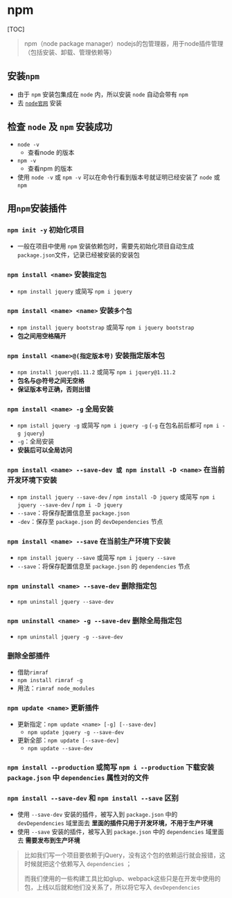 # npm

[TOC]

> npm（node package manager）nodejs的包管理器，用于node插件管理（包括安装、卸载、管理依赖等）

## 安装`npm`

- 由于 `npm` 安装包集成在 `node` 内，所以安装 `node` 自动会带有 `npm`
- 去 [`node官网`](https://nodejs.org/zh-cn/) 安装

## 检查 `node` 及 `npm` 安装成功

- `node -v`
  - 查看node 的版本
- `npm -v`
  - 查看npm 的版本
- 使用 `node -v` 或 `npm -v` 可以在命令行看到版本号就证明已经安装了 `node` 或 `npm`

## 用`npm`安装插件

### `npm init -y` 初始化项目

- 一般在项目中使用 `npm` 安装依赖包时，需要先初始化项目自动生成`package.json`文件，记录已经被安装的安装包

### `npm install <name>` 安装`指定包`

- `npm install jquery` 或简写 `npm i jquery`

### `npm install <name> <name>` 安装`多个包`

- `npm install jquery bootstrap` 或简写 `npm i jquery bootstrap`
- **包之间用空格隔开**

### `npm install <name>@(指定版本号)` 安装指定版本包

- `npm install jquery@1.11.2` 或简写 `npm i jquery@1.11.2`
- **包名与@符号之间无空格**
- **保证版本号正确，否则出错**

### `npm install <name> -g` 全局安装

- `npm istall jquery -g` 或简写 `npm i jquery -g` (`-g` 在包名前后都可 `npm i -g jquery`)
- `-g`：全局安装
- **安装后可以全局访问**

### `npm install <name> --save-dev 或 npm install -D <name>` 在当前开发环境下安装

- `npm install jquery --save-dev` / `npm install -D jquery` 或简写 `npm i jquery --save-dev` / `npm i -D jquery`
- `--save`：将保存配置信息至 `package.json`
- `-dev`：保存至 `package.json` 的 `devDependencies` 节点

### `npm install <name> --save` 在当前生产环境下安装

- `npm install jquery --save` 或简写 `npm i jquery --save`
- `--save`：将保存配置信息至 `package.json` 的 `dependencies` 节点

### `npm uninstall <name> --save-dev` 删除指定包

- `npm uninstall jquery --save-dev`

### `npm uninstall <name> -g --save-dev` 删除全局指定包

- `npm uninstall jquery -g --save-dev`

### 删除全部插件

- 借助`rimraf`
- `npm install rimraf -g`
- 用法：`rimraf node_modules`

### `npm update <name>` 更新插件

- 更新指定：`npm update <name> [-g] [--save-dev]`
  - `npm update jquery -g --save-dev`
- 更新全部：`npm update [--save-dev]`
  - `npm update --save-dev`

### `npm install --production` 或简写 `npm i --production` 下载安装`package.json` 中 `dependencies` 属性对的文件

### `npm install --save-dev` 和 `npm install --save` 区别

- 使用 `--save-dev` 安装的插件，被写入到 `package.json` 中的 `devDependencies` 域里面去 **里面的插件只用于开发环境，不用于生产环境**
- 使用 `--save` 安装的插件，被写入到 `package.json` 中的 `dependencies` 域里面去 **需要发布到生产环境**
> 比如我们写一个项目要依赖于jQuery，没有这个包的依赖运行就会报错，这时候就把这个依赖写入 `dependencies` ；
>
> 而我们使用的一些构建工具比如glup、webpack这些只是在开发中使用的包，上线以后就和他们没关系了，所以将它写入 `devDependencies`